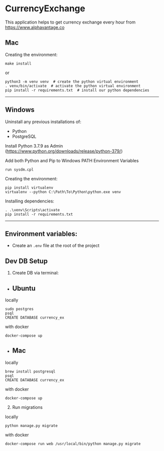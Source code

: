 # CurrencyExchange
This application helps to get currency exchange every hour from https://www.alphavantage.co

## Mac

Creating the environment:

```
make install
```

or

```
python3 -m venv venv  # create the python virtual environment
. venv/bin/activate  # activate the python virtual environment
pip install -r requirements.txt  # install our python dependencies
```

---

## Windows

Uninstall any previous installations of:
- Python
- PostgreSQL

Install Python 3.7.9 as Admin (https://www.python.org/downloads/release/python-379/)

Add both Python and Pip to Windows PATH Environment Variables
```
run sysdm.cpl
```

Creating the environment:
```
pip install virtualenv
virtualenv --python C:\Path\To\Python\python.exe venv
```

Installing dependencies:
```
. .\venv\Scripts\activate
pip install -r requirements.txt
```
---

## Environment variables:

- Create an `.env` file at the root of the project


## Dev DB Setup

1. Create DB via terminal:

 - ## Ubuntu

locally
```
sudo postgres
psql
CREATE DATABASE currency_ex
```

with docker
```
docker-compose up
```

 - ## Mac

locally
```
brew install postgresql
psql
CREATE DATABASE currency_ex
```

with docker
```
docker-compose up
```

2. Run migrations

locally
```
python manage.py migrate
```

with docker
```
docker-compose run web /usr/local/bin/python manage.py migrate
```




